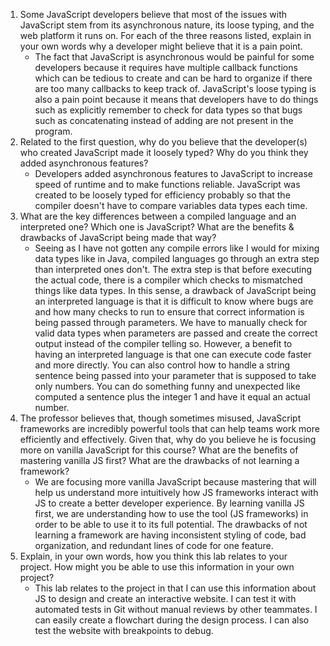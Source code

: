 1. Some JavaScript developers believe that most of the issues with JavaScript stem from its asynchronous nature, its loose typing, and the web platform it runs on. For each of the three reasons listed, explain in your own words why a developer might believe that it is a pain point.
   - The fact that JavaScript is asynchronous would be painful for some developers because it requires have multiple callback functions which can be tedious to create and can be hard to organize if there are too many callbacks to keep track of.  JavaScript's loose typing is also a pain point because it means that developers have to do things such as explicitly remember to check for data types so that bugs such as concatenating instead of adding are not present in the program. 
2. Related to the first question, why do you believe that the developer(s) who created JavaScript made it loosely typed? Why do you think they added asynchronous features?
   - Developers added asynchronous features to JavaScript to increase speed of runtime and to make functions reliable.  JavaScript was created to be loosely typed for efficiency probably so that the compiler doesn't have to compare variables data types each time.  
3. What are the key differences between a compiled language and an interpreted one? Which one is JavaScript? What are the benefits & drawbacks of JavaScript being made that way?
   - Seeing as I have not gotten any compile errors like I would for mixing data types like in Java, compiled languages go through an extra step than interpreted ones don't. The extra step is that before executing the actual code, there is a compiler which checks to mismatched things like data types.  In this sense, a drawback of JavaScript being an interpreted language is that it is difficult to know where bugs are and how many checks to run to ensure that correct information is being passed through parameters.  We have to manually check for valid data types when parameters are passed and create the correct output instead of the compiler telling so.  However, a benefit to having an interpreted language is that one can execute code faster and more directly.  You can also control how to handle a string sentence being passed into your parameter that is supposed to take only numbers.  You can do something funny and unexpected like computed a sentence plus the integer 1 and have it equal an actual number.   
4. The professor believes that, though sometimes misused, JavaScript frameworks are incredibly powerful tools that can help teams work more efficiently and effectively. Given that, why do you believe he is focusing more on vanilla JavaScript for this course? What are the benefits of mastering vanilla JS first? What are the drawbacks of not learning a framework?
   - We are focusing more vanilla JavaScript because mastering that will help us understand more intuitively how JS frameworks interact with JS to create a better developer experience. By learning vanilla JS first, we are understanding how to use the tool (JS frameworks) in order to be able to use it to its full potential.  The drawbacks of not learning a framework are having inconsistent styling of code, bad organization, and redundant lines of code for one feature. 
5. Explain, in your own words, how you think this lab relates to your project. How might you be able to use this information in your own project?
   - This lab relates to the project in that I can use this information about JS to design and create an interactive website. I can test it with automated tests in Git without manual reviews by other teammates.  I can easily create a flowchart during the design process. I can also test the website with breakpoints to debug. 